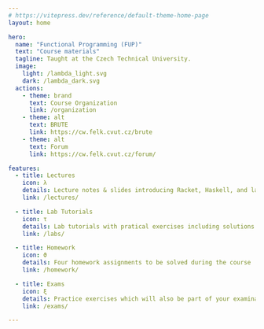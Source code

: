 ```yaml
---
# https://vitepress.dev/reference/default-theme-home-page
layout: home

hero:
  name: "Functional Programming (FUP)"
  text: "Course materials"
  tagline: Taught at the Czech Technical University.
  image:
    light: /lambda_light.svg
    dark: /lambda_dark.svg
  actions:
    - theme: brand
      text: Course Organization
      link: /organization
    - theme: alt
      text: BRUTE
      link: https://cw.felk.cvut.cz/brute
    - theme: alt
      text: Forum
      link: https://cw.felk.cvut.cz/forum/

features:
  - title: Lectures
    icon: λ
    details: Lecture notes & slides introducing Racket, Haskell, and lambda calculus.
    link: /lectures/

  - title: Lab Tutorials
    icon: τ
    details: Lab tutorials with pratical exercises including solutions.
    link: /labs/

  - title: Homework
    icon: ϑ
    details: Four homework assignments to be solved during the course
    link: /homework/

  - title: Exams
    icon: ξ
    details: Practice exercises which will also be part of your examination.
    link: /exams/

---
```

